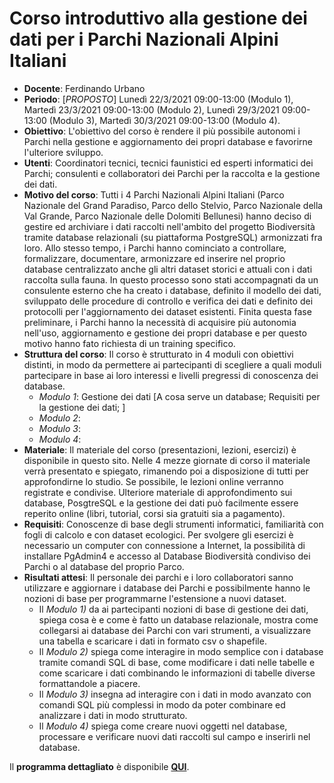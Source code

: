 # Corso introduttivo alla gestione dei dati per i Parchi Nazionali Alpini Italiani

* **Docente**: Ferdinando Urbano  
* **Periodo**: [*PROPOSTO*] Lunedì 22/3/2021 09:00-13:00 (Modulo 1), Martedì 23/3/2021 09:00-13:00 (Modulo 2), Lunedì 29/3/2021 09:00-13:00 (Modulo 3), Martedì 30/3/2021 09:00-13:00 (Modulo 4).  
* **Obiettivo**: L'obiettivo del corso è rendere il più possibile autonomi i Parchi nella gestione e aggiornamento dei propri database e favorirne l'ulteriore sviluppo.  
* **Utenti**: Coordinatori tecnici, tecnici faunistici ed esperti informatici dei Parchi; consulenti e collaboratori dei Parchi per la raccolta e la gestione dei dati.  
* **Motivo del corso**: Tutti i 4 Parchi Nazionali Alpini Italiani (Parco Nazionale del Grand Paradiso, Parco dello Stelvio, Parco Nazionale della Val Grande, Parco Nazionale delle Dolomiti Bellunesi) hanno deciso di gestire ed archiviare i dati raccolti nell'ambito del progetto Biodiversità tramite database relazionali (su piattaforma PostgreSQL) armonizzati fra loro. Allo stesso tempo, i Parchi hanno cominciato a controllare, formalizzare, documentare, armonizzare ed inserire nel proprio database centralizzato anche gli altri dataset storici e attuali con i dati raccolta sulla fauna. In questo processo sono stati accompagnati da un consulente esterno che ha creato i database, definito il modello dei dati, sviluppato delle procedure di controllo e verifica dei dati e definito dei protocolli per l'aggiornamento dei dataset esistenti. Finita questa fase preliminare, i Parchi hanno la necessità di acquisire più autonomia nell'uso, aggiornamento e gestione dei propri database e per questo motivo hanno fato richiesta di un training specifico.  
* **Struttura del corso**:  Il corso è strutturato in 4 moduli con obiettivi distinti, in modo da permettere ai partecipanti di scegliere a quali moduli partecipare in base ai loro interessi e livelli pregressi di conoscenza dei database.
  * *Modulo 1*:  Gestione dei dati [A cosa serve un database; Requisiti per la gestione dei dati; ]
  * *Modulo 2*:  
  * *Modulo 3*:  
  * *Modulo 4*:    
* **Materiale**: Il materiale del corso (presentazioni, lezioni, esercizi) è disponibile in questo sito. Nelle 4 mezze giornate di corso il materiale verrà presentato e spiegato, rimanendo poi a disposizione di tutti per approfondirne lo studio. Se possibile, le lezioni online verranno registrate e condivise. Ulteriore materiale di approfondimento sui database, PosgtreSQL e la gestione dei dati può facilmente essere reperito online (libri, tutorial, corsi sia gratuiti sia a pagamento).  
* **Requisiti**: Conoscenze di base degli strumenti informatici, familiarità con fogli di calcolo e con dataset ecologici. Per svolgere gli esercizi è necessario un computer con connessione a Internet, la possibilità di installare PgAdmin4 e accesso al Database Biodiversità condiviso dei Parchi o al database del proprio Parco.  
* **Risultati attesi**: Il personale dei parchi e i loro collaboratori sanno utilizzare e aggiornare i database dei Parchi e possibilmente hanno le nozioni di base per programmarne l'estensione a nuovi dataset.  
  * Il *Modulo 1)* da ai partecipanti nozioni di base di gestione dei dati, spiega cosa è e come è fatto un database relazionale, mostra come collegarsi ai database dei Parchi con vari strumenti, a visualizzare una tabella e scaricare i dati in formato csv o shapefile.
  * Il *Modulo 2)* spiega come interagire in modo semplice con i database tramite comandi SQL di base, come modificare i dati nelle tabelle e come scaricare i dati combinando le informazioni di tabelle diverse formattandole a piacere.
  * Il *Modulo 3)* insegna ad interagire con i dati in modo avanzato con comandi SQL più complessi in modo da poter combinare ed analizzare i dati in modo strutturato.
  * Il *Modulo 4)* spiega come creare nuovi oggetti nel database, processare e verificare nuovi dati raccolti sul campo e inserirli nel database.  

Il **programma dettagliato** è disponibile [**QUI**](https://github.com/feurbano/gestione_dati_parchi/blob/master/programma.md).
